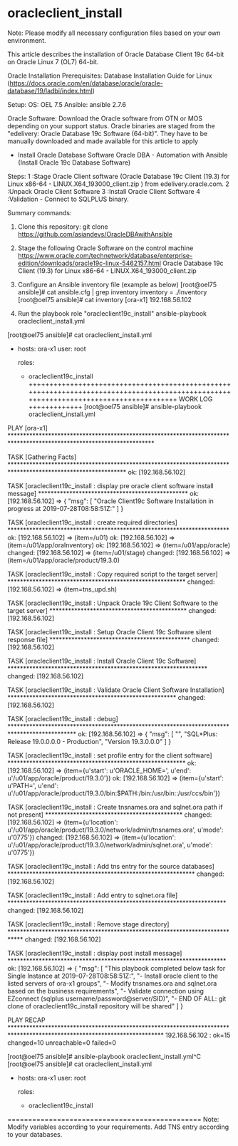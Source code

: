 # oracleclient_install

Note: Please modify all necessary configuration files based on your own environment.

This article describes the installation of Oracle Database Client 19c 64-bit on Oracle Linux 7 (OL7) 64-bit.

Oracle Installation Prerequisites: Database Installation Guide for Linux 
(https://docs.oracle.com/en/database/oracle/oracle-database/19/ladbi/index.html)

Setup: 
OS: OEL 7.5 
Ansible: ansible 2.7.6

Oracle Software: Download the Oracle software from OTN or MOS depending on your support status. Oracle binaries are staged from the "edelivery: Oracle Database 19c Software (64-bit)". They have to be manually downloaded and made available for this article to apply 

- Install Oracle Database Software
Oracle DBA - Automation with Ansible (Install Oracle 19c Database Software)

Steps: 1  :Stage Oracle Client software (Oracle Database 19c Client (19.3) for Linux x86-64 - LINUX.X64_193000_client.zip ) from edelivery.oracle.com.
       2  :Unpack Oracle Client Software
       3  :Install Oracle Client Software
       4  :Validation - Connect to SQLPLUS binary.     

Summary commands: 

1. Clone this repository:
   git clone https://github.com/asiandevs/OracleDBAwithAnsible

2. Stage the following Oracle Software on the control machine
   https://www.oracle.com/technetwork/database/enterprise-edition/downloads/oracle19c-linux-5462157.html
   Oracle Database 19c Client (19.3) for Linux x86-64 - LINUX.X64_193000_client.zip

3. Configure an Ansible inventory file (example as below) 
[root@oel75 ansible]# cat ansible.cfg | grep inventory
inventory = ./inventory
[root@oel75 ansible]# cat inventory
[ora-x1]
192.168.56.102

4. Run the playbook role "oracleclient19c_install"
ansible-playbook oracleclient_install.yml  

[root@oel75 ansible]# cat oracleclient_install.yml
- hosts: ora-x1
  user: root

  roles:
   - oracleclient19c_install
++++++++++++++++++++++++++++++++++++++++++++++++++++++++++++++++++++++++++++++++++++++++++++++++++++++++++++++++++++++++++++++++++++++
           WORK LOG
         +++++++++++++
 [root@oel75 ansible]# ansible-playbook oracleclient_install.yml

PLAY [ora-x1] **********************************************************************************************************************

TASK [Gathering Facts] *************************************************************************************************************
ok: [192.168.56.102]

TASK [oracleclient19c_install : display pre oracle client software install message] ************************************************
ok: [192.168.56.102] => {
    "msg": [
        "Oracle Client19c Software Installation in progress at 2019-07-28T08:58:51Z:"
    ]
}

TASK [oracleclient19c_install : create required directories] ***********************************************************************
ok: [192.168.56.102] => (item=/u01)
ok: [192.168.56.102] => (item=/u01/app/oraInventory)
ok: [192.168.56.102] => (item=/u01/app/oracle)
changed: [192.168.56.102] => (item=/u01/stage)
changed: [192.168.56.102] => (item=/u01/app/oracle/product/19.3.0)

TASK [oracleclient19c_install : Copy required script to the target server] *********************************************************
changed: [192.168.56.102] => (item=tns_upd.sh)

TASK [oracleclient19c_install : Unpack Oracle 19c Client Software to the target server] ********************************************
changed: [192.168.56.102]

TASK [oracleclient19c_install : Setup Oracle Client 19c Software silent response file] *********************************************
changed: [192.168.56.102]

TASK [oracleclient19c_install : Install Oracle Client 19c Software] ****************************************************************
changed: [192.168.56.102]

TASK [oracleclient19c_install : Validate Oracle Client Software Installation] ******************************************************
changed: [192.168.56.102]

TASK [oracleclient19c_install : debug] *********************************************************************************************
ok: [192.168.56.102] => {
    "msg": [
        "",
        "SQL*Plus: Release 19.0.0.0.0 - Production",
        "Version 19.3.0.0.0"
    ]
}

TASK [oracleclient19c_install : set profile entry for the client software] *********************************************************
ok: [192.168.56.102] => (item={u'start': u'ORACLE_HOME=', u'end': u'/u01/app/oracle/product/19.3.0'})
ok: [192.168.56.102] => (item={u'start': u'PATH=', u'end': u'/u01/app/oracle/product/19.3.0/bin:$PATH:/bin:/usr/bin::/usr/ccs/bin'})

TASK [oracleclient19c_install : Create tnsnames.ora and sqlnet.ora path if not present] ********************************************
changed: [192.168.56.102] => (item={u'location': u'/u01/app/oracle/product/19.3.0/network/admin/tnsnames.ora', u'mode': u'0775'})
changed: [192.168.56.102] => (item={u'location': u'/u01/app/oracle/product/19.3.0/network/admin/sqlnet.ora', u'mode': u'0775'})

TASK [oracleclient19c_install : Add tns entry for the source databases] ************************************************************
changed: [192.168.56.102]

TASK [oracleclient19c_install : Add entry to sqlnet.ora file] **********************************************************************
changed: [192.168.56.102]

TASK [oracleclient19c_install : Remove stage directory] ****************************************************************************
changed: [192.168.56.102]

TASK [oracleclient19c_install : display post install message] **********************************************************************
ok: [192.168.56.102] => {
    "msg": [
        "This playbook completed below task for Single Instance at 2019-07-28T08:58:51Z:",
        "- Install oracle client to the listed servers of ora-x1 groups",
        "- Modify tnsnames.ora and sqlnet.ora based on the business requirements",
        "- Validate connection using EZconnect (sqlplus username/password@server/SID)",
        "- END OF ALL: git clone of oracleclient19c_install repository will be shared"
    ]
}

PLAY RECAP *************************************************************************************************************************
192.168.56.102             : ok=15   changed=10   unreachable=0    failed=0

[root@oel75 ansible]# ansible-playbook oracleclient_install.yml^C
[root@oel75 ansible]# cat oracleclient_install.yml
- hosts: ora-x1
  user: root

  roles:
   - oracleclient19c_install

===============================================
Note: Modify variables according to your requirements. Add TNS entry according to your databases. 
